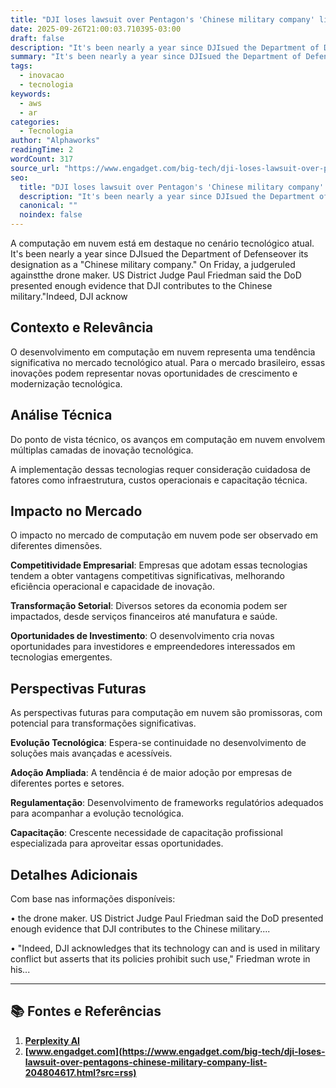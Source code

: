 ```yaml
---
title: "DJI loses lawsuit over Pentagon's 'Chinese military company' list"
date: 2025-09-26T21:00:03.710395-03:00
draft: false
description: "It's been nearly a year since DJIsued the Department of Defenseover its designation as a \"Chinese military company.\" On Friday, a judgeruled againstthe drone..."
summary: "It's been nearly a year since DJIsued the Department of Defenseover its designation as a \"Chinese military company.\" On Friday, a judgeruled againstthe drone..."
tags:
  - inovacao
  - tecnologia
keywords:
  - aws
  - ar
categories:
  - Tecnologia
author: "Alphaworks"
readingTime: 2
wordCount: 317
source_url: "https://www.engadget.com/big-tech/dji-loses-lawsuit-over-pentagons-chinese-military-company-list-204804617.html?src=rss"
seo:
  title: "DJI loses lawsuit over Pentagon's 'Chinese military company' list"
  description: "It's been nearly a year since DJIsued the Department of Defenseover its designation as a \"Chinese military company.\" On Friday, a judgeruled againstthe drone..."
  canonical: ""
  noindex: false
---
```


A computação em nuvem está em destaque no cenário tecnológico atual. It's been nearly a year since DJIsued the Department of Defenseover its designation as a "Chinese military company." On Friday, a judgeruled againstthe drone maker. US District Judge Paul Friedman said the DoD presented enough evidence that DJI contributes to the Chinese military."Indeed, DJI acknow

## Contexto e Relevância

O desenvolvimento em computação em nuvem representa uma tendência significativa no mercado tecnológico atual. Para o mercado brasileiro, essas inovações podem representar novas oportunidades de crescimento e modernização tecnológica.
## Análise Técnica

Do ponto de vista técnico, os avanços em computação em nuvem envolvem múltiplas camadas de inovação tecnológica.



A implementação dessas tecnologias requer consideração cuidadosa de fatores como infraestrutura, custos operacionais e capacitação técnica.
## Impacto no Mercado

O impacto no mercado de computação em nuvem pode ser observado em diferentes dimensões.

**Competitividade Empresarial**: Empresas que adotam essas tecnologias tendem a obter vantagens competitivas significativas, melhorando eficiência operacional e capacidade de inovação.

**Transformação Setorial**: Diversos setores da economia podem ser impactados, desde serviços financeiros até manufatura e saúde.

**Oportunidades de Investimento**: O desenvolvimento cria novas oportunidades para investidores e empreendedores interessados em tecnologias emergentes.


## Perspectivas Futuras

As perspectivas futuras para computação em nuvem são promissoras, com potencial para transformações significativas.

**Evolução Tecnológica**: Espera-se continuidade no desenvolvimento de soluções mais avançadas e acessíveis.

**Adoção Ampliada**: A tendência é de maior adoção por empresas de diferentes portes e setores.

**Regulamentação**: Desenvolvimento de frameworks regulatórios adequados para acompanhar a evolução tecnológica.

**Capacitação**: Crescente necessidade de capacitação profissional especializada para aproveitar essas oportunidades.
## Detalhes Adicionais

Com base nas informações disponíveis:

• the drone maker. US District Judge Paul Friedman said the DoD presented enough evidence that DJI contributes to the Chinese military....

• "Indeed, DJI acknowledges that its technology can and is used in military conflict but asserts that its policies prohibit such use," Friedman wrote in his...



---

## 📚 Fontes e Referências

1. **[Perplexity AI](https://www.perplexity.ai/)**
2. **[www.engadget.com](https://www.engadget.com/big-tech/dji-loses-lawsuit-over-pentagons-chinese-military-company-list-204804617.html?src=rss)**
